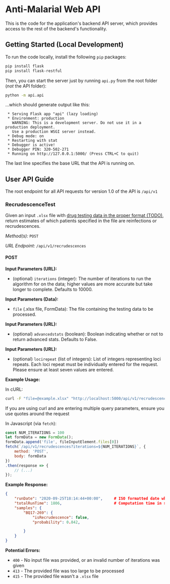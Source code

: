 # Anti-Malarial Web API

This is the code for the application's backend API server, which provides access to the rest of the backend's functionality.

## Getting Started (Local Development)

To run the code locally, install the following `pip` packages:

```bash
pip install flask
pip install flask-restful
```

Then, you can start the server just by running `api.py` from the root folder (*not* the API folder):

```bash
python -m api.api
```

...which should generate output like this:

```
 * Serving Flask app "api" (lazy loading)
 * Environment: production
   WARNING: This is a development server. Do not use it in a production deployment.
   Use a production WSGI server instead.
 * Debug mode: on
 * Restarting with stat
 * Debugger is active!
 * Debugger PIN: 320-502-271
 * Running on http://127.0.0.1:5000/ (Press CTRL+C to quit)
```

The last line specifies the base URL that the API is running on.

## User API Guide

The root endpoint for all API requests for version 1.0 of the API is `/api/v1`

### RecrudescenceTest

Given an input `.xlsx` file with [drug testing data in the proper format (TODO)](), return estimates of which patients specified in the file are reinfections or recrudescences.

*Method(s):* `POST`

*URL Endpoint:* `/api/v1/recrudescences`

#### POST

**Input Parameters (URL):**

-   (optional) `iterations` (integer): The number of iterations to run the algorithm for on the data; higher values are more accurate but take longer to complete. Defaults to 10000.

**Input Parameters (Data):**

-   `file` (.xlsx file, FormData): The file containing the testing data to be processed.

**Input Parameters (URL):**

-   (optional) `advancedstats` (boolean): Boolean indicating whether or not to return advanced stats. Defaults to False.

**Input Parameters (URL):**

-   (optional) `locirepeat` (list of integers): List of integers representing loci repeats. Each loci repeat must be individually entered for the request. Please ensure at least seven values are entered.

**Example Usage:**

In cURL:

```bash
curl -F "file=@example.xlsx" "http://localhost:5000/api/v1/recrudescences?iterations=10&locirepeat=2&locirepeat=2&locirepeat=3&advancedstats=True"
```
If you are using curl and are entering multiple query parameters, ensure you use quotes around the request

In Javascript (via `fetch`):

```javascript
const NUM_ITERATIONS = 100
let formData = new FormData();
formData.append('file', fileInputElement.files[0])
fetch(`/api/v1/recrudescences?iterations=${NUM_ITERATIONS}`, {
    method: 'POST',
    body: formData
})
.then(response => {
    // (...)
});
```

**Example Response:**

```json
{
    "runDate": "2020-09-25T18:14:44+00:00",     # ISO formatted date when request was completed
    "totalRunTime": 1806,                       # Computation time in seconds
    "samples": {
        "BQ17-269": {
            "isRecrudescence": false,
            "probability": 0.842,

        }
    }
}
```

**Potential Errors:**
-   `400` - No input file was provided, or an invalid number of iterations was given
-   `413` - The provided file was too large to be processed
-   `415` - The provided file wasn't a `.xlsx` file

